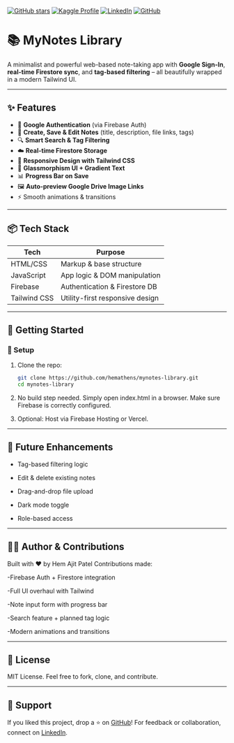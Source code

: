 [![GitHub stars](https://img.shields.io/github/stars/hemathens/mynotes-library?style=social)](https://github.com/hemathens/mynotes-library/stargazers)
[![Kaggle Profile](https://img.shields.io/badge/Kaggle-hem%20ajit%20patel-20BEFF?logo=kaggle)](https://www.kaggle.com/hemajitpatel)
[![LinkedIn](https://img.shields.io/badge/LinkedIn-Hem%20Ajit%20Patel-0A66C2?logo=linkedin)](https://www.linkedin.com/in/hem-patel19)
[![GitHub](https://img.shields.io/badge/GitHub-hemathens-181717?logo=github)](https://github.com/hemathens)

# 📚 MyNotes Library

A minimalist and powerful web-based note-taking app with **Google Sign-In**, **real-time Firestore sync**, and **tag-based filtering** – all beautifully wrapped in a modern Tailwind UI.

---

## ✨ Features

- 🔐 **Google Authentication** (via Firebase Auth)
- 💾 **Create, Save & Edit Notes** (title, description, file links, tags)
- 🔍 **Smart Search & Tag Filtering**
- ☁️ **Real-time Firestore Storage**
- 📱 **Responsive Design with Tailwind CSS**
- 🎨 **Glassmorphism UI + Gradient Text**
- 📊 **Progress Bar on Save**
- 🖼️ **Auto-preview Google Drive Image Links**
- ⚡ Smooth animations & transitions

---

## 📦 Tech Stack

| Tech          | Purpose                         |
|---------------|----------------------------------|
| HTML/CSS      | Markup & base structure          |
| JavaScript    | App logic & DOM manipulation     |
| Firebase      | Authentication & Firestore DB    |
| Tailwind CSS  | Utility-first responsive design  |

---

## 🚀 Getting Started

### 🔧 Setup

1. Clone the repo:
   ```bash
   git clone https://github.com/hemathens/mynotes-library.git
   cd mynotes-library
    ```

2. No build step needed. Simply open index.html in a browser. Make sure Firebase is correctly configured.

3. Optional: Host via Firebase Hosting or Vercel.

---

## 🧪 Future Enhancements

- Tag-based filtering logic

- Edit & delete existing notes

- Drag-and-drop file upload

- Dark mode toggle

- Role-based access

---

## 🧑‍💻 Author & Contributions

Built with ❤️ by Hem Ajit Patel
Contributions made:

-Firebase Auth + Firestore integration

-Full UI overhaul with Tailwind

-Note input form with progress bar

-Search feature + planned tag logic

-Modern animations and transitions

---

## 📄 License

MIT License. Feel free to fork, clone, and contribute.

---

## 🙌 Support

If you liked this project, drop a ⭐ on [GitHub](https://github.com/hemathens/mynotes-library)!
For feedback or collaboration, connect on [LinkedIn](https://www.linkedin.com/in/hem-patel19?utm_source=share&utm_campaign=share_via&utm_content=profile&utm_medium=android_app).

